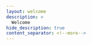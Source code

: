 ```yaml
---
layout: welcome
description: >
  Welcome
hide_description: true
content_separator: <!--more-->
---
```


<!--more-->
